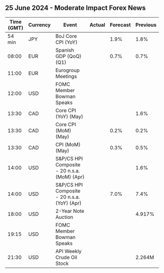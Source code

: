 ## 25 June 2024 - Moderate Impact Forex News

| Time (GMT) | Currency | Event | Actual | Forecast | Previous |
|------|----------|-------|--------|----------|----------|
| 54 min | JPY | BoJ Core CPI (YoY) |  | 1.9% | 1.8% |
| 08:00 | EUR | Spanish GDP (QoQ) (Q1) |  | 0.7% | 0.7% |
| 11:00 | EUR | Eurogroup Meetings |  |  |  |
| 12:00 | USD | FOMC Member Bowman Speaks |  |  |  |
| 13:30 | CAD | Core CPI (YoY) (May) |  |  | 1.6% |
| 13:30 | CAD | Core CPI (MoM) (May) |  | 0.2% | 0.2% |
| 13:30 | CAD | CPI (MoM) (May) |  | 0.3% | 0.5% |
| 14:00 | USD | S&P/CS HPI Composite - 20 n.s.a. (MoM) (Apr) |  |  | 1.6% |
| 14:00 | USD | S&P/CS HPI Composite - 20 n.s.a. (YoY) (Apr) |  | 7.0% | 7.4% |
| 18:00 | USD | 2-Year Note Auction |  |  | 4.917% |
| 19:15 | USD | FOMC Member Bowman Speaks |  |  |  |
| 21:30 | USD | API Weekly Crude Oil Stock |  |  | 2.264M |
